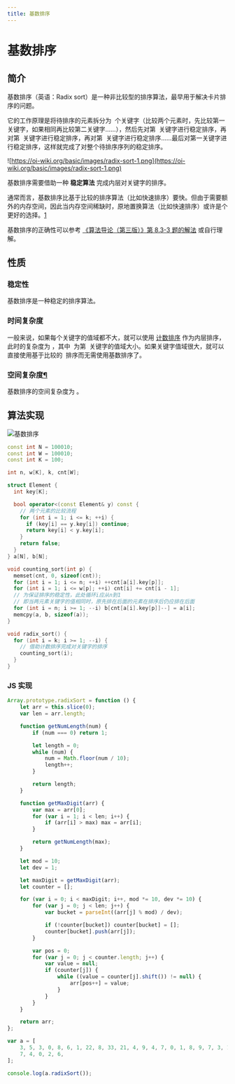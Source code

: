 ```yaml
---
title: 基数排序
---
```


# 基数排序

## 简介

基数排序（英语：Radix sort）是一种非比较型的排序算法，最早用于解决卡片排序的问题。

它的工作原理是将待排序的元素拆分为  个关键字（比较两个元素时，先比较第一关键字，如果相同再比较第二关键字……），然后先对第  关键字进行稳定排序，再对第  关键字进行稳定排序，再对第  关键字进行稳定排序……最后对第一关键字进行稳定排序，这样就完成了对整个待排序序列的稳定排序。

![https://oi-wiki.org/basic/images/radix-sort-1.png](https://oi-wiki.org/basic/images/radix-sort-1.png)

基数排序需要借助一种 **稳定算法** 完成内层对关键字的排序。

通常而言，基数排序比基于比较的排序算法（比如快速排序）要快。但由于需要额外的内存空间，因此当内存空间稀缺时，原地置换算法（比如快速排序）或许是个更好的选择。[1](https://oi-wiki.org/basic/radix-sort/#fn:ref1)

基数排序的正确性可以参考 [《算法导论（第三版）》第 8.3-3 题的解法](https://walkccc.github.io/CLRS/Chap08/8.3/#83-3) 或自行理解。

## 性质

### 稳定性

基数排序是一种稳定的排序算法。

### 时间复杂度

一般来说，如果每个关键字的值域都不大，就可以使用 [计数排序](https://oi-wiki.org/basic/counting-sort/) 作为内层排序，此时的复杂度为 ，其中  为第  关键字的值域大小。如果关键字值域很大，就可以直接使用基于比较的  排序而无需使用基数排序了。

### 空间复杂度[¶](https://oi-wiki.org/basic/radix-sort/#_5)

基数排序的空间复杂度为 。

## 算法实现

![基数排序](基数排序.png)

```cpp
const int N = 100010;
const int W = 100010;
const int K = 100;

int n, w[K], k, cnt[W];

struct Element {
  int key[K];

  bool operator<(const Element& y) const {
    // 两个元素的比较流程
    for (int i = 1; i <= k; ++i) {
      if (key[i] == y.key[i]) continue;
      return key[i] < y.key[i];
    }
    return false;
  }
} a[N], b[N];

void counting_sort(int p) {
  memset(cnt, 0, sizeof(cnt));
  for (int i = 1; i <= n; ++i) ++cnt[a[i].key[p]];
  for (int i = 1; i <= w[p]; ++i) cnt[i] += cnt[i - 1];
  // 为保证排序的稳定性，此处循环i应从n到1
  // 即当两元素关键字的值相同时，原先排在后面的元素在排序后仍应排在后面
  for (int i = n; i >= 1; --i) b[cnt[a[i].key[p]]--] = a[i];
  memcpy(a, b, sizeof(a));
}

void radix_sort() {
  for (int i = k; i >= 1; --i) {
    // 借助计数排序完成对关键字的排序
    counting_sort(i);
  }
}
```

### JS 实现

```jsx
Array.prototype.radixSort = function () {
	let arr = this.slice(0);
	var len = arr.length;

	function getNumLength(num) {
		if (num === 0) return 1;

		let length = 0;
		while (num) {
			num = Math.floor(num / 10);
			length++;
		}

		return length;
	}

	function getMaxDigit(arr) {
		var max = arr[0];
		for (var i = 1; i < len; i++) {
			if (arr[i] > max) max = arr[i];
		}

		return getNumLength(max);
	}

	let mod = 10;
	let dev = 1;

	let maxDigit = getMaxDigit(arr);
	let counter = [];

	for (var i = 0; i < maxDigit; i++, mod *= 10, dev *= 10) {
		for (var j = 0; j < len; j++) {
			var bucket = parseInt((arr[j] % mod) / dev);

			if (!counter[bucket]) counter[bucket] = [];
			counter[bucket].push(arr[j]);
		}

		var pos = 0;
		for (var j = 0; j < counter.length; j++) {
			var value = null;
			if (counter[j]) {
				while ((value = counter[j].shift()) != null) {
					arr[pos++] = value;
				}
			}
		}
	}

	return arr;
};

var a = [
	3, 5, 3, 0, 8, 6, 1, 22, 8, 33, 21, 4, 9, 4, 7, 0, 1, 8, 9, 7, 3, 1, 2, 5, 9,
	7, 4, 0, 2, 6,
];

console.log(a.radixSort());
```